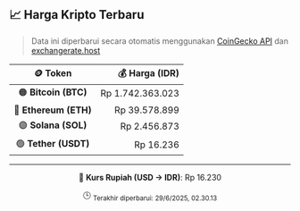 

<!-- HARGA_KRIPTO -->
## 📈 Harga Kripto Terbaru

> Data ini diperbarui secara otomatis menggunakan [CoinGecko API](https://www.coingecko.com/) dan [exchangerate.host](https://exchangerate.host/)

<div align="center">

| 🪙 Token | 💰 Harga (IDR) |
|:------:|---------------:|
| 🟠 **Bitcoin (BTC)**   | Rp 1.742.363.023 |
| 🔵 **Ethereum (ETH)**  | Rp 39.578.899 |
| 🟣 **Solana (SOL)**    | Rp 2.456.873 |
| 🟢 **Tether (USDT)**   | Rp 16.236 |

---

💱 **Kurs Rupiah (USD → IDR)**: Rp 16.230

🕒 <sub>Terakhir diperbarui: 29/6/2025, 02.30.13</sub>

</div>
<!-- /HARGA_KRIPTO -->